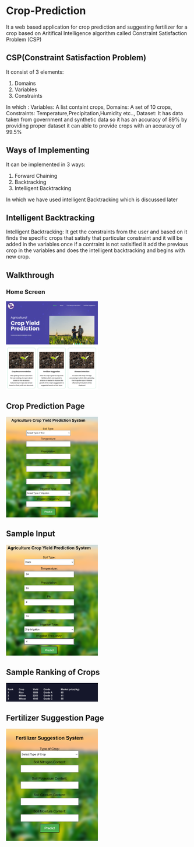 # Crop-Prediction
It a web based application for crop prediction and suggesting fertilizer for a crop  based on Aritifical Intelligence algorithm called Constraint Satisfaction Problem (CSP) 

## CSP(Constraint Satisfaction Problem)
It consist of 3 elements:
  1) Domains
  2) Variables
  3) Constraints

In which :
Variables: A list containt crops,
Domains: A set of 10 crops,
Constraints: Temperature,Precipitation,Humidity etc..,
Dataset: It has  data taken from government and synthetic data so it has an accuracy of 89% by providing proper dataset it can able to provide crops with an accuracy of 99.5%

## Ways of Implementing
It can be implemented in 3 ways:
  1) Forward Chaining
  2) Backtracking
  3) Intelligent Backtracking
  
In which we have used intelligent Backtracking which is discussed later

## Intelligent Backtracking
Intelligent Backtracking:
It get the constraints from the user and based on it finds the specific crops that satisfy that particular constraint and it will be added in the variables once if a contraint is not satisified it add the previous crop in the variables and does the intelligent backtracking and begins with new crop.

## Walkthrough

### Home Screen
<img src="/static/output/Screenshot 2023-11-19 213414.png" width=50%>

<img src="/static/output/Screenshot 2023-11-19 213451.png" width =50%>

## Crop Prediction Page
<img src="/static/output/Screenshot 2023-11-19 213625.png" width=50%>

## Sample Input
<img src="/static/output/Screenshot 2023-11-19 214806.png" width=50%>

## Sample Ranking of Crops
<img src="/static/output/Screenshot 2023-11-19 213805.png" width=50%>

## Fertilizer Suggestion Page
<img src="/static/output/Screenshot 2023-11-19 214307.png" width=50%>
